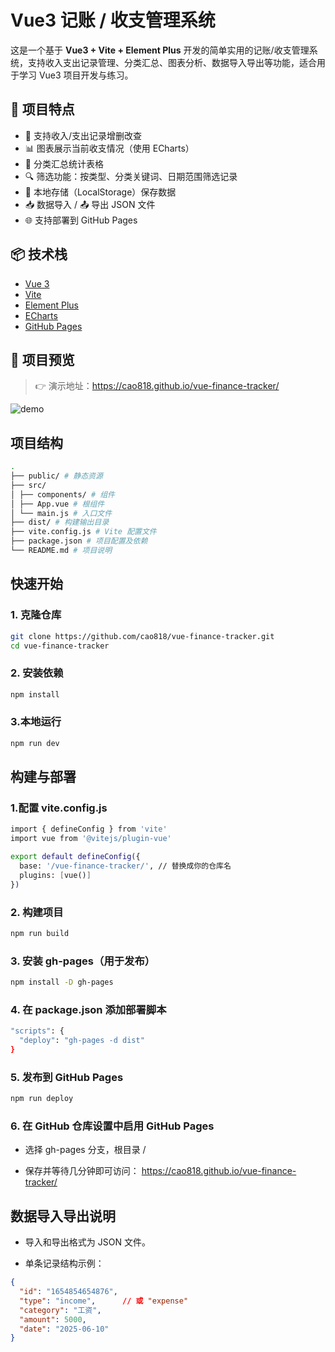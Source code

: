 # Vue3 记账 / 收支管理系统

这是一个基于 **Vue3 + Vite + Element Plus** 开发的简单实用的记账/收支管理系统，支持收入支出记录管理、分类汇总、图表分析、数据导入导出等功能，适合用于学习 Vue3 项目开发与练习。

## 🌟 项目特点

- 📌 支持收入/支出记录增删改查
- 📊 图表展示当前收支情况（使用 ECharts）
- 📂 分类汇总统计表格
- 🔍 筛选功能：按类型、分类关键词、日期范围筛选记录
- 💾 本地存储（LocalStorage）保存数据
- 📥 数据导入 / 📤 导出 JSON 文件
- 🌐 支持部署到 GitHub Pages

## 📦 技术栈

- [Vue 3](https://vuejs.org/)
- [Vite](https://vitejs.dev/)
- [Element Plus](https://element-plus.org/)
- [ECharts](https://echarts.apache.org/)
- [GitHub Pages](https://pages.github.com/)

## 📸 项目预览

> 👉 演示地址：https://cao818.github.io/vue-finance-tracker/

![demo](./public/demo-screenshot.png)

## 项目结构
```bash
.
├── public/ # 静态资源
├── src/
│ ├── components/ # 组件
│ ├── App.vue # 根组件
│ └── main.js # 入口文件
├── dist/ # 构建输出目录
├── vite.config.js # Vite 配置文件
├── package.json # 项目配置及依赖
└── README.md # 项目说明
```
## 快速开始

### 1. 克隆仓库

```bash
git clone https://github.com/cao818/vue-finance-tracker.git
cd vue-finance-tracker
```
### 2. 安装依赖
```bash
npm install
```
### 3.本地运行
```bash
npm run dev
```

## 构建与部署
### 1.配置 vite.config.js
```bash
import { defineConfig } from 'vite'
import vue from '@vitejs/plugin-vue'

export default defineConfig({
  base: '/vue-finance-tracker/', // 替换成你的仓库名
  plugins: [vue()]
})
```
### 2. 构建项目
```bash
npm run build
```
### 3. 安装 gh-pages（用于发布）
```bash
npm install -D gh-pages
```
### 4. 在 package.json 添加部署脚本
```bash
"scripts": {
  "deploy": "gh-pages -d dist"
}
```
### 5. 发布到 GitHub Pages
```bash
npm run deploy
```
### 6. 在 GitHub 仓库设置中启用 GitHub Pages
- 选择 gh-pages 分支，根目录 /

- 保存并等待几分钟即可访问：
https://cao818.github.io/vue-finance-tracker/

## 数据导入导出说明
- 导入和导出格式为 JSON 文件。

- 单条记录结构示例：
```json
{
  "id": "1654854654876",
  "type": "income",      // 或 "expense"
  "category": "工资",
  "amount": 5000,
  "date": "2025-06-10"
}
```








